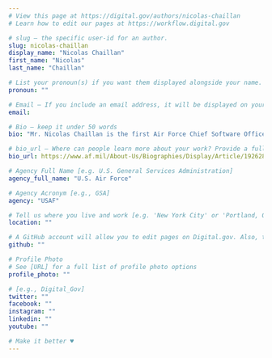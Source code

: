 ```yaml
---
# View this page at https://digital.gov/authors/nicolas-chaillan
# Learn how to edit our pages at https://workflow.digital.gov

# slug — the specific user-id for an author.
slug: nicolas-chaillan
display_name: "Nicolas Chaillan"
first_name: "Nicolas"
last_name: "Chaillan"

# List your pronoun(s) if you want them displayed alongside your name. If blank, we'll use just your name. Learn more http://mypronouns.org
pronoun: ""

# Email — If you include an email address, it will be displayed on your profile page
email: 

# Bio — keep it under 50 words
bio: "Mr. Nicolas Chaillan is the first Air Force Chief Software Officer (CSO), under Dr. William Roper, the Assistant Secretary of the Air Force for Acquisition, Technology and Logistics, Arlington, Virginia. He is also the co-lead for the DoD Enterprise DevSecOps Initiative with the DoD Chief Information Officer (CIO). Mr. Chaillan is responsible for enabling Air Force programs in the transition to Agile and DevSecOps to establish force-wide DevSecOps capabilities and best practices, including continuous Authority to Operate processes and faster, streamlined technology adoption."

# bio_url — Where can people learn more about your work? Provide a full URL [e.g. 'https://www.example.gov/']
bio_url: https://www.af.mil/About-Us/Biographies/Display/Article/1926281/nicolas-m-chaillan/

# Agency Full Name [e.g. U.S. General Services Administration]
agency_full_name: "U.S. Air Force"

# Agency Acronym [e.g., GSA]
agency: "USAF"

# Tell us where you live and work [e.g. 'New York City' or 'Portland, OR']
location: ""

# A GitHub account will allow you to edit pages on Digital.gov. Also, the image used in your GitHub account can be used to populate your digital.gov profile photo. Learn more about getting a Github account at [URL]
github: ""

# Profile Photo
# See [URL] for a full list of profile photo options
profile_photo: ""

# [e.g., Digital_Gov]
twitter: ""
facebook: ""
instagram: ""
linkedin: ""
youtube: ""

# Make it better ♥
---
```

